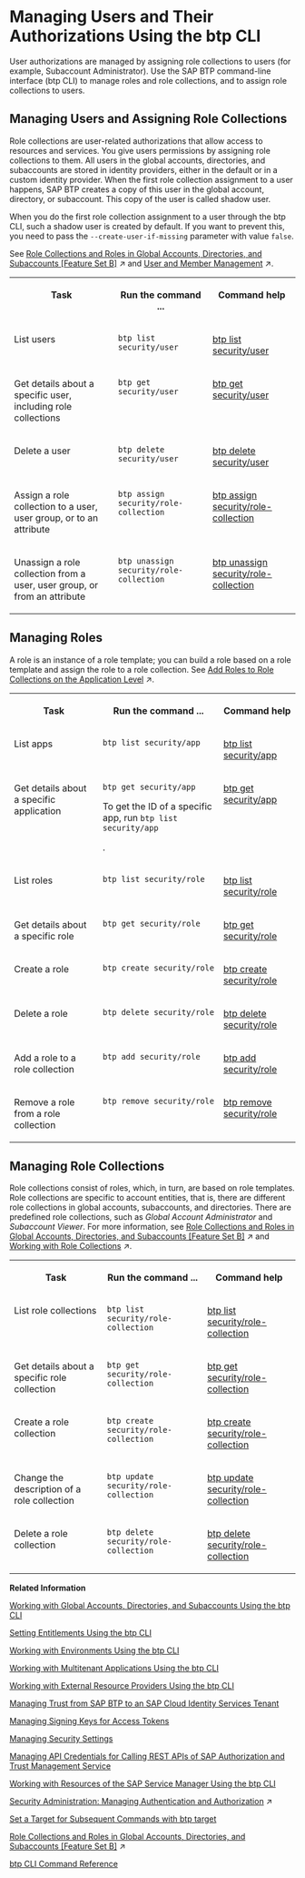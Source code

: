 <!-- loio94bb5935d4b64cff945c181fffa85282 -->

# Managing Users and Their Authorizations Using the btp CLI

User authorizations are managed by assigning role collections to users \(for example, Subaccount Administrator\). Use the SAP BTP command-line interface \(btp CLI\) to manage roles and role collections, and to assign role collections to users.



<a name="loio94bb5935d4b64cff945c181fffa85282__section_l1j_mgj_rhb"/>

## Managing Users and Assigning Role Collections

Role collections are user-related authorizations that allow access to resources and services. You give users permissions by assigning role collections to them. All users in the global accounts, directories, and subaccounts are stored in identity providers, either in the default or in a custom identity provider. When the first role collection assignment to a user happens, SAP BTP creates a copy of this user in the global account, directory, or subaccount. This copy of the user is called shadow user.

When you do the first role collection assignment to a user through the btp CLI, such a shadow user is created by default. If you want to prevent this, you need to pass the `--create-user-if-missing` parameter with value `false`.

See [Role Collections and Roles in Global Accounts, Directories, and Subaccounts \[Feature Set B\]](https://help.sap.com/viewer/65de2977205c403bbc107264b8eccf4b/Cloud/en-US/0039cf082d3d43eba9200fe15647922a.html "In the cloud management tools feature set B, SAP BTP provides a set of role collections to set up administrator access to your global account and subaccounts.") :arrow_upper_right: and [User and Member Management](https://help.sap.com/viewer/65de2977205c403bbc107264b8eccf4b/Cloud/en-US/cc1c676b43904066abb2a4838cbd0c37.html "On SAP BTP, member management takes place at all levels from global account to environment, while user management is relevant for business applications.") :arrow_upper_right:.


<table>
<tr>
<th valign="top">

Task

</th>
<th valign="top">

Run the command ...

</th>
<th valign="top">

Command help

</th>
</tr>
<tr>
<td valign="top">

List users

</td>
<td valign="top">

`btp list security/user`

</td>
<td valign="top">

[btp list security/user](https://help.sap.com/docs/BTP/btp-cli/btp-list-security-user.html)

</td>
</tr>
<tr>
<td valign="top">

Get details about a specific user, including role collections

</td>
<td valign="top">

`btp get security/user` 

</td>
<td valign="top">

[btp get security/user](https://help.sap.com/docs/BTP/btp-cli/btp-get-security-user.html)

</td>
</tr>
<tr>
<td valign="top">

Delete a user

</td>
<td valign="top">

`btp delete security/user`

</td>
<td valign="top">

[btp delete security/user](https://help.sap.com/docs/BTP/btp-cli/btp-delete-security-user.html)

</td>
</tr>
<tr>
<td valign="top">

Assign a role collection to a user, user group, or to an attribute

</td>
<td valign="top">

`btp assign security/role-collection`

</td>
<td valign="top">

[btp assign security/role-collection](https://help.sap.com/docs/BTP/btp-cli/btp-assign-security-role-collection.html)

</td>
</tr>
<tr>
<td valign="top">

Unassign a role collection from a user, user group, or from an attribute

</td>
<td valign="top">

`btp unassign security/role-collection`

</td>
<td valign="top">

[btp unassign security/role-collection](https://help.sap.com/docs/BTP/btp-cli/btp-unassign-security-role-collection.html)

</td>
</tr>
</table>



<a name="loio94bb5935d4b64cff945c181fffa85282__section_vmj_cjj_rhb"/>

## Managing Roles

A role is an instance of a role template; you can build a role based on a role template and assign the role to a role collection. See [Add Roles to Role Collections on the Application Level](https://help.sap.com/viewer/65de2977205c403bbc107264b8eccf4b/Cloud/en-US/7596a0bdab4649ac8a6f6721dc72db19.html "Roles are used to define the type of access granted to an application.") :arrow_upper_right:.


<table>
<tr>
<th valign="top">

Task

</th>
<th valign="top">

Run the command ...

</th>
<th valign="top">

Command help

</th>
</tr>
<tr>
<td valign="top">

List apps

</td>
<td valign="top">

`btp list security/app`

</td>
<td valign="top">

[btp list security/app](https://help.sap.com/docs/BTP/btp-cli/btp-list-security-app.html)

</td>
</tr>
<tr>
<td valign="top">

Get details about a specific application

</td>
<td valign="top">

`btp get security/app`

To get the ID of a specific app, run `btp list security/app`

.

</td>
<td valign="top">

[btp get security/app](https://help.sap.com/docs/BTP/btp-cli/btp-get-security-app.html)

</td>
</tr>
<tr>
<td valign="top">

List roles

</td>
<td valign="top">

`btp list security/role`

</td>
<td valign="top">

[btp list security/role](https://help.sap.com/docs/BTP/btp-cli/btp-list-security-role.html)

</td>
</tr>
<tr>
<td valign="top">

Get details about a specific role

</td>
<td valign="top">

`btp get security/role`

</td>
<td valign="top">

[btp get security/role](https://help.sap.com/docs/BTP/btp-cli/btp-get-security-role.html)

</td>
</tr>
<tr>
<td valign="top">

Create a role

</td>
<td valign="top">

`btp create security/role`

</td>
<td valign="top">

[btp create security/role](https://help.sap.com/docs/BTP/btp-cli/btp-create-security-role.html)

</td>
</tr>
<tr>
<td valign="top">

Delete a role

</td>
<td valign="top">

`btp delete security/role`

</td>
<td valign="top">

[btp delete security/role](https://help.sap.com/docs/BTP/btp-cli/btp-delete-security-role.html)

</td>
</tr>
<tr>
<td valign="top">

Add a role to a role collection

</td>
<td valign="top">

`btp add security/role`

</td>
<td valign="top">

[btp add security/role](https://help.sap.com/docs/BTP/btp-cli/btp-add-security-role.html)

</td>
</tr>
<tr>
<td valign="top">

Remove a role from a role collection

</td>
<td valign="top">

`btp remove security/role`

</td>
<td valign="top">

[btp remove security/role](https://help.sap.com/docs/BTP/btp-cli/btp-remove-security-role.html)

</td>
</tr>
</table>



<a name="loio94bb5935d4b64cff945c181fffa85282__section_cfh_h1c_rhb"/>

## Managing Role Collections

Role collections consist of roles, which, in turn, are based on role templates. Role collections are specific to account entities, that is, there are different role collections in global accounts, subaccounts, and directories. There are predefined role collections, such as *Global Account Administrator* and *Subaccount Viewer*. For more information, see [Role Collections and Roles in Global Accounts, Directories, and Subaccounts \[Feature Set B\]](https://help.sap.com/viewer/65de2977205c403bbc107264b8eccf4b/Cloud/en-US/0039cf082d3d43eba9200fe15647922a.html "In the cloud management tools feature set B, SAP BTP provides a set of role collections to set up administrator access to your global account and subaccounts.") :arrow_upper_right: and [Working with Role Collections](https://help.sap.com/viewer/65de2977205c403bbc107264b8eccf4b/Cloud/en-US/393ea0b222754311884123ce564779bd.html "As an administrator, you group application roles in role collections. You then assign role collections to application users.") :arrow_upper_right:.


<table>
<tr>
<th valign="top">

Task

</th>
<th valign="top">

Run the command ...

</th>
<th valign="top">

Command help

</th>
</tr>
<tr>
<td valign="top">

List role collections

</td>
<td valign="top">

`btp list security/role-collection`

</td>
<td valign="top">

[btp list security/role-collection](https://help.sap.com/docs/BTP/btp-cli/btp-list-security-role-collection.html)

</td>
</tr>
<tr>
<td valign="top">

Get details about a specific role collection

</td>
<td valign="top">

`btp get security/role-collection`

</td>
<td valign="top">

[btp get security/role-collection](https://help.sap.com/docs/BTP/btp-cli/btp-get-security-role-collection.html)

</td>
</tr>
<tr>
<td valign="top">

Create a role collection

</td>
<td valign="top">

`btp create security/role-collection`

</td>
<td valign="top">

[btp create security/role-collection](https://help.sap.com/docs/BTP/btp-cli/btp-create-security-role-collection.html)

</td>
</tr>
<tr>
<td valign="top">

Change the description of a role collection

</td>
<td valign="top">

`btp update security/role-collection`

</td>
<td valign="top">

[btp update security/role-collection](https://help.sap.com/docs/BTP/btp-cli/btp-update-security-role-collection.html)

</td>
</tr>
<tr>
<td valign="top">

Delete a role collection

</td>
<td valign="top">

`btp delete security/role-collection`

</td>
<td valign="top">

[btp delete security/role-collection](https://help.sap.com/docs/BTP/btp-cli/btp-delete-security-role-collection.html)

</td>
</tr>
</table>

**Related Information**  


[Working with Global Accounts, Directories, and Subaccounts Using the btp CLI](working-with-global-accounts-directories-and-subaccounts-using-the-btp-cli-85a683e.md "Use the SAP BTP command line interface (btp CLI) to manage operations with global accounts, directories, and subaccounts.")

[Setting Entitlements Using the btp CLI](setting-entitlements-using-the-btp-cli-5af849c.md "Use the SAP BTP command line interface (btp CLI) to set entitlements to define the functionality or permissions available for users of global accounts, directories, and subaccounts.")

[Working with Environments Using the btp CLI](working-with-environments-using-the-btp-cli-48db155.md "Use the SAP BTP command line interface (btp CLI) to manage runtime environment instances in a subaccount. For example, enable the Cloud Foundry environment by creating a Cloud Foundry org (environment instance).")

[Working with Multitenant Applications Using the btp CLI](working-with-multitenant-applications-using-the-btp-cli-c1b0fcc.md "Use the SAP BTP command line interface (btp CLI) to manage the multitenant applications to which a subaccount is entitled to subscribe.")

[Working with External Resource Providers Using the btp CLI](working-with-external-resource-providers-using-the-btp-cli-48d7688.md "Use the SAP BTP command line interface (btp CLI) to get details, or to create or delete resource provider instances in a global account.")

[Managing Trust from SAP BTP to an SAP Cloud Identity Services Tenant](managing-trust-from-sap-btp-to-an-sap-cloud-identity-services-tenant-6140107.md "SAP BTP supports identity federation. Its concept is to reuse the user bases of identity providers. To use a custom identity provider, your global account or subaccount in SAP BTP must have a trust relationship to the identity provider you want to use.")

[Managing Signing Keys for Access Tokens](managing-signing-keys-for-access-tokens-dfca1d3.md "Use the SAP BTP command line interface (btp CLI) to manage signing keys for access tokens in the subaccount.")

[Managing Security Settings](managing-security-settings-168dd75.md "Use the SAP BTP command line interface (btp CLI) to display and update the security settings for the subaccount.")

[Managing API Credentials for Calling REST APIs of SAP Authorization and Trust Management Service](managing-api-credentials-for-calling-rest-apis-of-sap-authorization-and-trust-manag-ce43eb5.md "Use the SAP BTP command line interface (btp CLI) to manage API credentials, which enable you to access the REST APIs of the SAP Authorization and Trust Management service.")

[Working with Resources of the SAP Service Manager Using the btp CLI](working-with-resources-of-the-sap-service-manager-using-the-btp-cli-fe6a53b.md "Use the SAP BTP command line interface to perform various operations related to your platforms, attached service brokers, service instances, and service bindings.")

[Security Administration: Managing Authentication and Authorization](https://help.sap.com/viewer/65de2977205c403bbc107264b8eccf4b/Cloud/en-US/1ff47b2d980e43a6b2ce294352333708.html "This section describes the tasks of administrators in the Cloud Foundry environment of SAP BTP. Administrators ensure user authentication and assign authorization information to users and user groups.") :arrow_upper_right:

[Set a Target for Subsequent Commands with btp target](set-a-target-for-subsequent-commands-with-btp-target-720645a.md "Set the target for command calls to a subaccount, a directory, or a global account with the btp target command.")

[Role Collections and Roles in Global Accounts, Directories, and Subaccounts \[Feature Set B\]](https://help.sap.com/viewer/65de2977205c403bbc107264b8eccf4b/Cloud/en-US/0039cf082d3d43eba9200fe15647922a.html "In the cloud management tools feature set B, SAP BTP provides a set of role collections to set up administrator access to your global account and subaccounts.") :arrow_upper_right:

[btp CLI Command Reference](https://help.sap.com/docs/BTP/btp-cli/intro.html)

